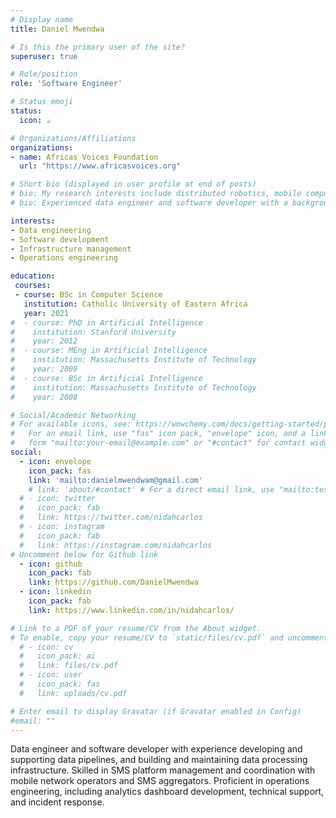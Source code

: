 ```yaml
---
# Display name
title: Daniel Mwendwa

# Is this the primary user of the site?
superuser: true

# Role/position
role: 'Software Engineer'

# Status emoji
status:
  icon: ☕️

# Organizations/Affiliations
organizations:
- name: Africas Voices Foundation
  url: "https://www.africasvoices.org"

# Short bio (displayed in user profile at end of posts)
# bio: My research interests include distributed robotics, mobile computing and programmable matter.
# bio: Experienced data engineer and software developer with a background in data pipelines, SMS platform management, and operations engineering.

interests:
- Data engineering
- Software development
- Infrastructure management
- Operations engineering

education:
 courses:
 - course: BSc in Computer Science
   institution: Catholic University of Eastern Africa
   year: 2021
#  - course: PhD in Artificial Intelligence
#    institution: Stanford University
#    year: 2012
#  - course: MEng in Artificial Intelligence
#    institution: Massachusetts Institute of Technology
#    year: 2009
#  - course: BSc in Artificial Intelligence
#    institution: Massachusetts Institute of Technology
#    year: 2008

# Social/Academic Networking
# For available icons, see: https://wowchemy.com/docs/getting-started/page-builder/#icons
#   For an email link, use "fas" icon pack, "envelope" icon, and a link in the
#   form "mailto:your-email@example.com" or "#contact" for contact widget.
social:
  - icon: envelope
    icon_pack: fas
    link: 'mailto:danielmwendwam@gmail.com'
    # link: 'about/#contact' # For a direct email link, use "mailto:test@example.org".
  # - icon: twitter
  #   icon_pack: fab
  #   link: https://twitter.com/nidahcarlos
  # - icon: instagram
  #   icon_pack: fab
  #   link: https://instagram.com/nidahcarlos
# Uncomment below for Github link
  - icon: github
    icon_pack: fab
    link: https://github.com/DanielMwendwa
  - icon: linkedin
    icon_pack: fab
    link: https://www.linkedin.com/in/nidahcarlos/

# Link to a PDF of your resume/CV from the About widget.
# To enable, copy your resume/CV to `static/files/cv.pdf` and uncomment the lines below.
  # - icon: cv
  #   icon_pack: ai
  #   link: files/cv.pdf
  # - icon: user
  #   icon_pack: fas
  #   link: uploads/cv.pdf

# Enter email to display Gravatar (if Gravatar enabled in Config)
#email: ""
---
```


Data engineer and software developer with experience developing and supporting data pipelines,
and building and maintaining data processing infrastructure. Skilled in SMS platform
management and coordination with mobile network operators and SMS aggregators. Proficient
in operations engineering, including analytics dashboard development, technical support, and
incident response.

<!-- {{< icon name="download" pack="fas" >}} {{< staticref "uploads/cv.pdf" "newtab" >}}Download{{< /staticref >}} my resumé as a PDF. -->

